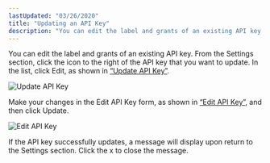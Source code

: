 ```yaml
---
lastUpdated: "03/26/2020"
title: "Updating an API Key"
description: "You can edit the label and grants of an existing API key From the Settings section click the icon to the right of the API key that you want to update In the list click Edit as shown in Figure 44 4 Update API Key Figure 44 4 Update API..."
---
```


You can edit the label and grants of an existing API key. From the Settings section, click the icon to the right of the API key that you want to update. In the list, click Edit, as shown in [“Update API Key”](/momentum/4/web-ui-apikeys-update#figure_update_apikey).

<a name="figure_update_apikey"></a> 


![Update API Key](images/update_apikey.png)

Make your changes in the Edit API Key form, as shown in [“Edit API Key”](/momentum/4/web-ui-apikeys-update#figure_edit_apikey), and then click Update.

<a name="figure_edit_apikey"></a> 


![Edit API Key](images/edit_apikey.png)

If the API key successfully updates, a message will display upon return to the Settings section. Click the x to close the message.